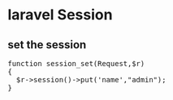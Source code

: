 # laravel Session

## set the session
<pre>
function session_set(Request,$r)
{
  $r->session()->put('name',"admin");
}

</pre>
